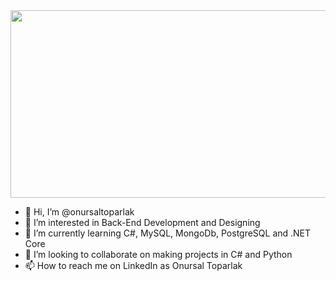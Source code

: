 <img src="https://media.giphy.com/media/l0MYt5jPR6QX5pnqM/giphy.gif" width="600" height="300" />

- 👋 Hi, I’m @onursaltoparlak
- 👀 I’m interested in Back-End Development and Designing
- 🌱 I’m currently learning C#, MySQL, MongoDb, PostgreSQL and .NET Core
- 💞️ I’m looking to collaborate on making projects in C# and Python 
- 📫 How to reach me on LinkedIn as Onursal Toparlak

<!---
onursaltoparlak/onursaltoparlak is a ✨ special ✨ repository because its `README.md` (this file) appears on your GitHub profile.
You can click the Preview link to take a look at your changes.
--->
